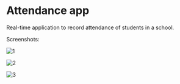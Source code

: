 # Attendance app

Real-time application to record attendance of students in a school.

Screenshots:


![1](https://user-images.githubusercontent.com/17800800/155848257-71f6add1-1ff7-4ef8-b39e-e0a36318f393.png)

![2](https://user-images.githubusercontent.com/17800800/155848263-694fe7da-fcfa-4d97-9cc9-c4a02ac17548.png)

![3](https://user-images.githubusercontent.com/17800800/155848265-93203889-d351-477f-b129-73e53256a0e6.png)
